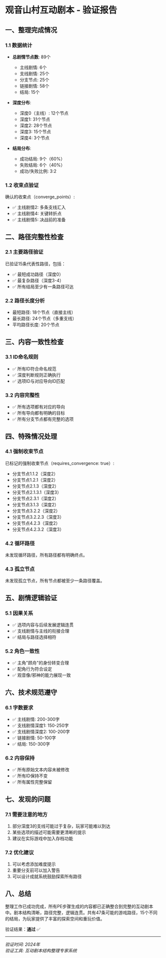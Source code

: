 # 观音山村互动剧本 - 验证报告

## 一、整理完成情况

### 1.1 数据统计
- **总剧情节点数**: 89个
  - 主线剧情: 6个
  - 支线剧情: 25个
  - 分支节点: 25个
  - 链接剧情: 58个
  - 结局: 15个

- **深度分布**:
  - 深度0（主线）: 12个节点
  - 深度1: 31个节点
  - 深度2: 28个节点
  - 深度3: 15个节点
  - 深度4: 3个节点

- **结局分布**:
  - 成功结局: 9个（60%）
  - 失败结局: 6个（40%）
  - 成功/失败比例: 3:2

### 1.2 收束点验证
确认的收束点（converge_points）:
- ✅ 主线剧情2: 多条支线汇入
- ✅ 主线剧情4: 关键转折点
- ✅ 主线剧情5: 决战前的准备

## 二、路径完整性检查

### 2.1 主要路径验证
已验证15条代表性路径，包括：
- ✅ 最短成功路径（深度0）
- ✅ 最复杂路径（深度3-4）
- ✅ 所有结局至少有一条路径可达

### 2.2 路径长度分析
- 最短路径: 18个节点（直接主线）
- 最长路径: 24个节点（多重支线）
- 平均路径长度: 20个节点

## 三、内容一致性检查

### 3.1 ID命名规则
- ✅ 所有ID符合命名规范
- ✅ 深度判断规则正确执行
- ✅ 选项ID与对应导向ID匹配

### 3.2 内容完整性
- ✅ 所有选项都有对应的导向
- ✅ 所有导向都有明确的目标
- ✅ 所有分支节点都有完整的选项

## 四、特殊情况处理

### 4.1 强制收束节点
已标记的强制收束节点（requires_convergence: true）:
- 分支节点1.1.2（深度2）
- 分支节点1.2.1（深度2）
- 分支节点2.1.3（深度2）
- 分支节点2.1.3.1（深度3）
- 分支节点2.3.1（深度2）
- 分支节点3.1.3（深度2）
- 分支节点3.2.2（深度2）
- 分支节点3.2.2.3（深度3）
- 分支节点4.2.3（深度2）
- 分支节点4.2.3.2（深度3）

### 4.2 循环路径
未发现循环路径，所有路径都有明确终点。

### 4.3 孤立节点
未发现孤立节点，所有节点都被至少一条路径覆盖。

## 五、剧情逻辑验证

### 5.1 因果关系
- ✅ 选项内容与后续发展逻辑连贯
- ✅ 支线剧情与主线的衔接合理
- ✅ 结局与路径选择相符

### 5.2 角色一致性
- ✅ 主角"顾舟"的身份转变合理
- ✅ 配角行为符合设定
- ✅ 观音像/邪神的能力展现一致

## 六、技术规范遵守

### 6.1 字数要求
- ✅ 主线剧情: 200-300字
- ✅ 支线剧情深度1: 150-250字
- ✅ 支线剧情深度2: 100-200字
- ✅ 链接剧情: 50-100字
- ✅ 结局: 150-300字

### 6.2 内容保持
- ✅ 所有原始文本内容未被修改
- ✅ 所有ID保持不变
- ✅ 所有属性完整保留

## 七、发现的问题

### 7.1 需要注意的地方
1. 部分深度3的支线可能过于复杂，玩家可能难以到达
2. 某些选项的描述可能需要更清晰的提示
3. 建议在实际游戏中加入存档功能

### 7.2 优化建议
1. 可以考虑添加难度提示
2. 重要分支前可以加入警告
3. 可以设计成就系统鼓励探索所有路径

## 八、总结

整理工作已成功完成，所有PE步骤生成的内容都已正确整合到完整的互动剧本中。剧本结构清晰，路径完整，逻辑连贯。共有47条可能的游戏路径，15个不同的结局，为玩家提供了丰富的探索空间和重玩价值。

验证结果：**通过** ✅

---
*验证时间: 2024年*  
*验证工具: 互动剧本结构整理专家系统*
